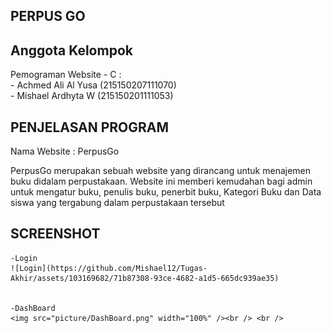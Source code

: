 
## PERPUS GO

## Anggota Kelompok
Pemograman Website - C : <br/>
    - Achmed Ali Al Yusa (215150207111070)<br />
    - Mishael Ardhyta W (215150201111053)

## PENJELASAN PROGRAM

Nama Website : PerpusGo

PerpusGo merupakan sebuah website yang dirancang untuk menajemen buku didalam perpustakaan. Website ini memberi kemudahan bagi admin untuk mengatur buku, penulis buku, penerbit buku, Kategori Buku dan Data siswa yang tergabung dalam perpustakaan tersebut

## SCREENSHOT
    -Login
    ![Login](https://github.com/Mishael12/Tugas-Akhir/assets/103169682/71b87308-93ce-4682-a1d5-665dc939ae35)


    -DashBoard
    <img src="picture/DashBoard.png" width="100%" /><br /> <br />

